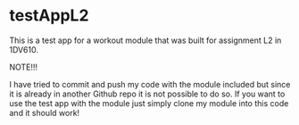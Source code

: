 # testAppL2
This is a test app for a workout module that was built for assignment L2 in 1DV610.

NOTE!!!

I have tried to commit and push my code with the module included but since it is already in another Github repo it is not possible to do so. If you want to use the test app with the module just simply clone my module into this code and it should work!
